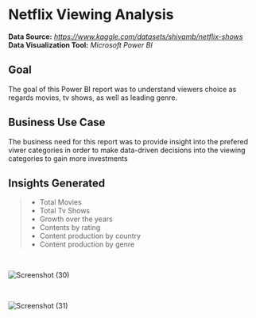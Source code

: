 # Netflix Viewing Analysis

**Data Source:** *https://www.kaggle.com/datasets/shivamb/netflix-shows* <br/>
**Data Visualization Tool:** *Microsoft Power BI* <br/>

## Goal
The goal of this Power BI report was to understand viewers choice as regards movies, tv shows, as well as leading genre.

## Business Use Case
The business need for this report was to provide insight into the prefered viwer categories in order to make data-driven decisions into the viewing categories to gain more investments

## Insights Generated
> * Total Movies
> * Total Tv Shows
> * Growth over the years
> * Contents by rating
> * Content production by country
> * Content production by genre
<br/>

![Screenshot (30)](https://user-images.githubusercontent.com/88853963/220639133-5896fc94-78fc-4b2c-bbf7-f8b98e8c3da6.png)

<br/>

![Screenshot (31)](https://user-images.githubusercontent.com/88853963/220639177-ddb7d10b-2363-4949-9078-957d2d56efe7.png)
